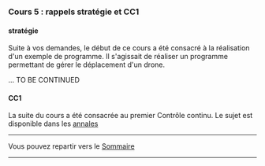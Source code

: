 ### Cours 5 : rappels stratégie et CC1

#### stratégie

Suite à vos demandes, le début de ce cours a été consacré à la
réalisation d'un exemple de programme.
Il s'agissait de réaliser un programme permettant de gérer le déplacement
d'un drone.


... TO BE CONTINUED
#### CC1

La suite du cours a été consacrée au premier Contrôle continu.
Le sujet est disponible dans les [annales](../Annales/)

___
Vous pouvez repartir vers le [Sommaire](99_sommaire.md)
___
